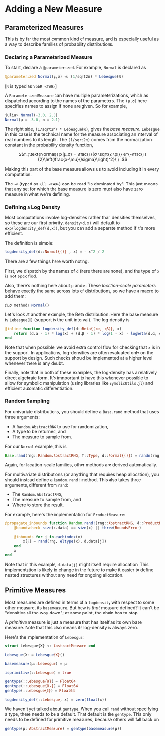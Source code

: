 # Adding a New Measure

## Parameterized Measures

This is by far the most common kind of measure, and is especially useful as a way to describe families of probability distributions.

### Declaring a Parameterized Measure

To start, declare a `@parameterized`. For example, `Normal` is declared as

```julia
@parameterized Normal(μ,σ) ≪ (1/sqrt2π) * Lebesgue(ℝ)
```

[`ℝ` is typed as `\bbR <TAB>`]

A `ParameterizedMeasure` can have multiple parameterizations, which as dispatched according to the names of the parameters. The `(μ,σ)` here specifies names to assign if none are given. So for example,

```julia
julia> Normal(-3.0, 2.1)
Normal(μ = -3.0, σ = 2.1)
```

The right side, `(1/sqrt2π) * Lebesgue(ℝ)`, gives the _base measure_. `Lebesgue` in this case is the technical name for the measure associating an interval of real numbers to its length. The `(1/sqrt2π)` comes from the normalization constant in the probability density function,

```math
f_{\text{Normal}}(x|μ,σ) = \frac{1}{σ \sqrt{2 \pi}} e^{-\frac{1}{2}\left(\frac{x-\mu}{\sigma}\right)^2}\ \ .
```

Making this part of the base measure allows us to avoid including it in every computation.

The `≪` (typed as `\ll <TAB>`) can be read "is dominated by". This just means that any set for which the base measure is zero must also have zero measure in what we're defining.

### Defining a Log Density

Most computations involve log-densities rather than densities themselves, so these are our first priority. `density(d,x)` will default to `exp(logdensity_def(d,x))`, but you can add a separate method if it's more efficient.

The definition is simple:
```julia
logdensity_def(d::Normal{()} , x) = - x^2 / 2 
```

There are a few things here worth noting.

First, we dispatch by the names of `d` (here there are none), and the type of `x` is not specified.

Also, there's nothing here about `μ` and `σ`. These _location-scale parameters_ behave exactly the same across lots of distributions, so we have a macro to add them:

```julia
@μσ_methods Normal()
```

Let's look at another example, the Beta distribution. Here the base measure is `Lebesgue(𝕀)` (support is the unit interval). The log-density is

```julia
@inline function logdensity_def(d::Beta{(:α, :β)}, x)
    return (d.α - 1) * log(x) + (d.β - 1) * log(1 - x) - logbeta(d.α, d.β)
end
```

Note that when possible, we avoid extra control flow for checking that `x` is in the support. In applications, log-densities are often evaluated only on the support by design. Such checks should be implemented at a higher level whenever there is any doubt.

Finally, note that in both of these examples, the log-density has a relatively direct algebraic form. It's imnportant to have this whenever possible to allow for symbolic manipulation (using libraries like `SymolicUtils.jl`) and efficient automatic differentiation.

### Random Sampling

For univariate distributions, you should define a `Base.rand` method that uses three arguments:
- A `Random.AbstractRNG` to use for randomization,
- A type to be returned, and
- The measure to sample from.

For our `Normal` example, this is

```julia
Base.rand(rng::Random.AbstractRNG, T::Type, d::Normal{()}) = randn(rng, T)
```

Again, for location-scale families, other methods are derived automatically. 

For multivariate distributions (or anything that requires heap allocation), you should instead define a `Random.rand!` method. This also takes three arguments, different from `rand`:
- The `Random.AbstractRNG`,
- The measure to sample from, and
- Where to store the result.

For example, here's the implementation for `ProductMeasure`:

```julia
@propagate_inbounds function Random.rand!(rng::AbstractRNG, d::ProductMeasure, x::AbstractArray)
    @boundscheck size(d.data) == size(x) || throw(BoundsError)

    @inbounds for j in eachindex(x)
        x[j] = rand(rng, eltype(x), d.data[j])
    end
    x
end
```

Note that in this example, `d.data[j]` might itself require allocation. This implementation is likely to change in the future to make it easier to define nested structures without any need for ongoing allocation.

## Primitive Measures

Most measures are defined in terms of a `logdensity` with respect to some other measure, its `basemeasure`. But how is _that_ measure defined? It can't be "densities all the way down"; at some point, the chain has to stop.

A _primitive_ measure is just a measure that has itself as its own base measure. Note that this also means its log-density is always zero.

Here's the implementation of `Lebesgue`:

```julia
struct Lebesgue{X} <: AbstractMeasure end

Lebesgue(X) = Lebesgue{X}()

basemeasure(μ::Lebesgue) = μ

isprimitive(::Lebesgue) = true

gentype(::Lebesgue{ℝ}) = Float64
gentype(::Lebesgue{ℝ₊}) = Float64
gentype(::Lebesgue{𝕀}) = Float64

logdensity_def(::Lebesgue, x) = zero(float(x))
```

We haven't yet talked about `gentype`. When you call `rand` without specifying a type, there needs to be a default. That default is the `gentype`. This only needs to be defined for primitive measures, because others will fall back on 

```julia
gentype(μ::AbstractMeasure) = gentype(basemeasure(μ))
```

